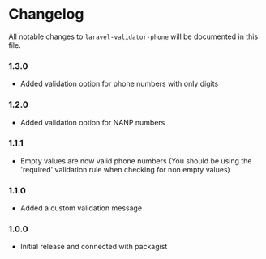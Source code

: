 # Changelog

All notable changes to `laravel-validator-phone` will be documented in this file.

### 1.3.0
- Added validation option for phone numbers with only digits

### 1.2.0
- Added validation option for NANP numbers

### 1.1.1
- Empty values are now valid phone numbers (You should be using the 'required' validation rule when checking for non empty values)

### 1.1.0
- Added a custom validation message

### 1.0.0
- Initial release and connected with packagist
